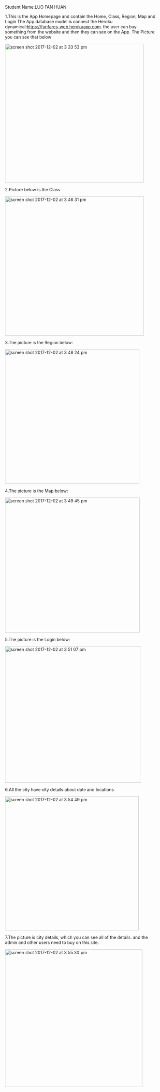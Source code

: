 Student Name:LUO FAN HUAN     

1.This is the App Homepage and contain the Home, Class, Region, Map and Login
The App database model is connect the Heroku dynamical:https://funfares-web.herokuapp.com. the user can buy something from the website and then they can see on the App.
The Picture you can see that below

<img width="458" alt="screen shot 2017-12-02 at 3 33 53 pm" src="https://user-images.githubusercontent.com/33171629/33513125-820c3d2e-d777-11e7-81ab-346a84a7e191.png">

2.Picture below is the Class

<img width="459" alt="screen shot 2017-12-02 at 3 46 31 pm" src="https://user-images.githubusercontent.com/33171629/33513158-026241b2-d778-11e7-9efc-5c044ff673c3.png">

3.The picture is the Region below:

<img width="444" alt="screen shot 2017-12-02 at 3 48 24 pm" src="https://user-images.githubusercontent.com/33171629/33513171-4502161e-d778-11e7-83e3-0cced797b714.png">

4.The picture is the Map below:

<img width="445" alt="screen shot 2017-12-02 at 3 49 45 pm" src="https://user-images.githubusercontent.com/33171629/33513185-7e62f734-d778-11e7-947e-b50b46e2f2bc.png">

5.The picture is the Login below:

<img width="450" alt="screen shot 2017-12-02 at 3 51 07 pm" src="https://user-images.githubusercontent.com/33171629/33513194-b0192640-d778-11e7-952b-f8a3c7f08b15.png">

6.All the city have city details about date and locations

<img width="442" alt="screen shot 2017-12-02 at 3 54 49 pm" src="https://user-images.githubusercontent.com/33171629/33513217-26350f38-d779-11e7-96a2-9915feec520e.png">

7.The picture is city details, which you can see all of the details. and the admin and other users need to buy on this site.

<img width="454" alt="screen shot 2017-12-02 at 3 55 30 pm" src="https://user-images.githubusercontent.com/33171629/33513227-62f501da-d779-11e7-8c47-877f3dba217d.png">

